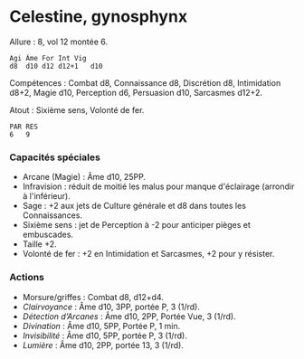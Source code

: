 # Celestine, gynosphynx

Allure : 8, vol 12 montée 6.

	Agi	Âme	For	Int	Vig
	d8	d10	d12	d12+1	d10

Compétences : Combat d8, Connaissance d8, Discrétion d8, Intimidation d8+2, Magie d10, Perception d6, Persuasion d10, Sarcasmes d12+2.

Atout : Sixième sens, Volonté de fer.

	PAR	RES
	6	9

### Capacités spéciales
- Arcane (Magie) : Âme d10, 25PP.
- Infravision : réduit de moitié les malus pour manque d'éclairage (arrondir à l'inférieur).
- Sage : +2 aux jets de Culture générale et d8 dans toutes les Connaissances.
- Sixième sens : jet de Perception à -2 pour anticiper pièges et embuscades.
- Taille +2.
- Volonté de fer : +2 en Intimidation et Sarcasmes, +2 pour y résister.

### Actions
- Morsure/griffes : Combat d8, d12+d4.
- _Clairvoyance_ : Âme d10, 3PP, portée P, 3 (1/rd).
- _Détection d’Arcanes_ : Âme d10, 2PP, Portée Vue, 3 (1/rd).
- _Divination_ : Âme d10, 5PP, Portée P, 1 min.
- _Invisibilité_ : Âme d10, 5PP, portée P, 3 (1/rd).
- _Lumière_ : Âme d10, 2PP, portée 13, 3 (1/rd).

